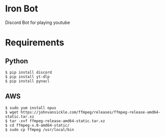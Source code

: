 # Iron Bot
Discord Bot for playing youtube

# Requirements
## Python
```
$ pip install discord
$ pip install yt-dlp
$ pip install pynacl
```
## AWS
```
$ sudo yum install opus
$ wget https://johnvansickle.com/ffmpeg/releases/ffmpeg-release-amd64-static.tar.xz
$ tar -xvf ffmpeg-release-amd64-static.tar.xz
$ cd ffmpeg-x.0-amd64-static/
$ sudo cp ffmpeg /usr/local/bin
```
